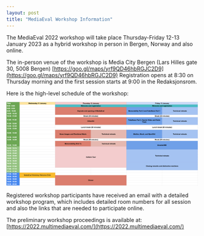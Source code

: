```yaml
---
layout: post
title: "MediaEval Workshop Information"
---
```


The MediaEval 2022 workshop will take place Thursday-Friday 12-13 January 2023 as a hybrid workshop in person in Bergen, Norway and also online.

The in-person venue of the workshop is Media City Bergen (Lars Hilles gate 30, 5008 Bergen) [https://goo.gl/maps/yrf9QD46hbRGJC2D9](https://goo.gl/maps/yrf9QD46hbRGJC2D9) Registration opens at 8:30 on Thursday morning and the first session starts at 9:00 in the Redaksjonsrom. 

Here is the high-level schedule of the workshop:

<img src="https://raw.githubusercontent.com/multimediaeval/multimediaeval.github.io/gh-page/assets/img/editions/2022/schedule.png" width=900/>

Registered workshop participants have received an email with a detailed workshop program, which includes detailed room numbers for all session and also the links that are needed to participate online. 

The preliminary workshop proceedings is available at: [https://2022.multimediaeval.com/](https://2022.multimediaeval.com/)
